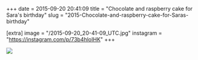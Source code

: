 +++
date = 2015-09-20 20:41:09
title = "Chocolate and raspberry cake for Sara's birthday"
slug = "2015-Chocolate-and-raspberry-cake-for-Saras-birthday"

[extra]
image = "/2015-09-20_20-41-09_UTC.jpg"
instagram = "https://instagram.com/p/73b4hloIHK"
+++

<img src="/2015-09-20_20-41-09_UTC.jpg" />
